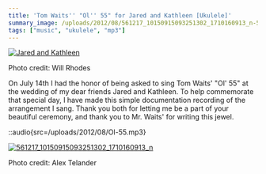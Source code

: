 ```yaml
---
title: 'Tom Waits'' "Ol'' 55" for Jared and Kathleen [Ukulele]'
summary_image: /uploads/2012/08/561217_10150915093251302_1710160913_n-500x375.jpg
tags: ["music", "ukulele", "mp3"]
---
```


[![Jared and Kathleen](/uploads/2012/08/403849_10150980538574682_1843367325_n-500x333.jpg "403849_10150980538574682_1843367325_n")](/uploads/2012/08/403849_10150980538574682_1843367325_n.jpg)

Photo credit: Will Rhodes

On July 14th I had the honor of being asked to sing Tom Waits' "Ol' 55" at the wedding of my dear friends Jared and Kathleen. To help commemorate that special day, I have made this simple documentation recording of the arrangement I sang. Thank you both for letting me be a part of your beautiful ceremony, and thank you to Mr. Waits' for writing this jewel.

::audio{src=/uploads/2012/08/Ol-55.mp3}

[![](/uploads/2012/08/561217_10150915093251302_1710160913_n-500x375.jpg "561217_10150915093251302_1710160913_n")](/uploads/2012/08/561217_10150915093251302_1710160913_n.jpg)

Photo credit: Alex Telander
